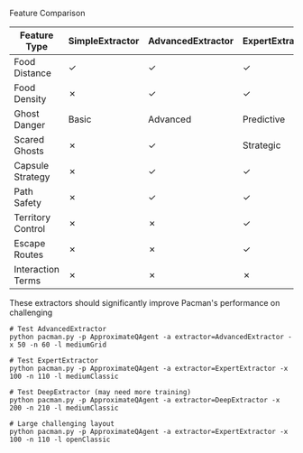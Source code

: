 Feature Comparison

| Feature Type       | SimpleExtractor | AdvancedExtractor | ExpertExtractor | DeepExtractor |
|-------------------|----------------|-----------------|----------------|---------------|
| Food Distance      | ✓              | ✓               | ✓              | ✓             |
| Food Density       | ✗              | ✓               | ✓              | ✓             |
| Ghost Danger       | Basic          | Advanced        | Predictive     | Interactive   |
| Scared Ghosts      | ✗              | ✓               | Strategic      | ✓             |
| Capsule Strategy   | ✗              | ✓               | ✓              | ✓             |
| Path Safety        | ✗              | ✓               | ✓              | ✓             |
| Territory Control  | ✗              | ✗               | ✓              | ✓             |
| Escape Routes      | ✗              | ✗               | ✓              | ✓             |
| Interaction Terms  | ✗              | ✗               | ✗              | ✓             |


These extractors should significantly improve Pacman's performance on challenging

```
# Test AdvancedExtractor
python pacman.py -p ApproximateQAgent -a extractor=AdvancedExtractor -x 50 -n 60 -l mediumGrid

# Test ExpertExtractor  
python pacman.py -p ApproximateQAgent -a extractor=ExpertExtractor -x 100 -n 110 -l mediumClassic

# Test DeepExtractor (may need more training)
python pacman.py -p ApproximateQAgent -a extractor=DeepExtractor -x 200 -n 210 -l mediumClassic

# Large challenging layout
python pacman.py -p ApproximateQAgent -a extractor=ExpertExtractor -x 100 -n 110 -l openClassic
```
